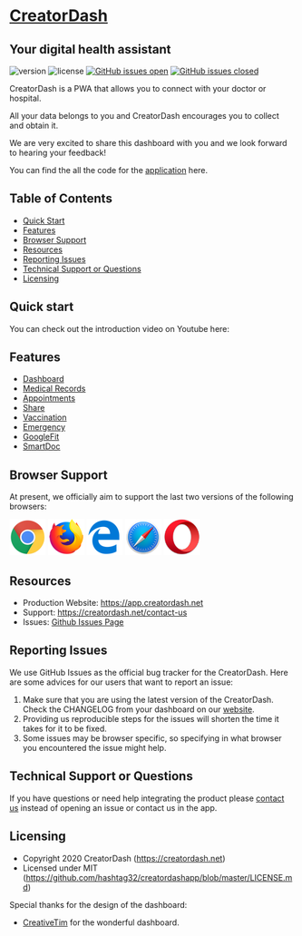 # [CreatorDash](https://app.creatordash.net)

## Your digital health assistant

![version](https://img.shields.io/badge/version-1.9.0-blue.svg) ![license](https://img.shields.io/badge/license-MIT-blue.svg) [![GitHub issues open](https://img.shields.io/github/issues/hashtag32/creatordashapp.svg?maxAge=2592000)]() [![GitHub issues closed](https://img.shields.io/github/issues-closed-raw/hashtag32/creatordashapp.svg?maxAge=2592000)]()

CreatorDash is a PWA that allows you to connect with your doctor or hospital.

All your data belongs to you and CreatorDash encourages you to collect and obtain it.

We are very excited to share this dashboard with you and we look forward to hearing your feedback!

You can find the all the code for the [application](https://app.creatordash.net) here.

## Table of Contents

- [Quick Start](#quick-start)
- [Features](#features)
- [Browser Support](#browser-support)
- [Resources](#resources)
- [Reporting Issues](#reporting-issues)
- [Technical Support or Questions](#technical-support-or-questions)
- [Licensing](#licensing)

## Quick start

You can check out the introduction video on Youtube here:

## Features

- [Dashboard](https://app.creatordash.net/dashboard)
- [Medical Records](https://app.creatordash.net/medRecords)
- [Appointments](https://app.creatordash.net/appointments)
- [Share](https://app.creatordash.net/share)
- [Vaccination](https://app.creatordash.net/vaccination)
- [Emergency](https://app.creatordash.net/emergency)
- [GoogleFit](https://app.creatordash.net/googleFit)
- [SmartDoc](https://app.creatordash.net/smartDoc)

## Browser Support

At present, we officially aim to support the last two versions of the following browsers:

<img src="src/assets/github/chrome.png" width="64" height="64"> <img src="src/assets/github/firefox.png" width="64" height="64"> <img src="src/assets/github/edge.png" width="64" height="64"> <img src="src/assets/github/safari.png" width="64" height="64"> <img src="src/assets/github/opera.png" width="64" height="64">

## Resources

- Production Website: https://app.creatordash.net
- Support: https://creatordash.net/contact-us
- Issues: [Github Issues Page](https://github.com/hashtag32/creatordashapp/issues)

## Reporting Issues

We use GitHub Issues as the official bug tracker for the CreatorDash. Here are some advices for our users that want to report an issue:

1. Make sure that you are using the latest version of the CreatorDash. Check the CHANGELOG from your dashboard on our [website](https://creatordash.net/).
2. Providing us reproducible steps for the issues will shorten the time it takes for it to be fixed.
3. Some issues may be browser specific, so specifying in what browser you encountered the issue might help.

## Technical Support or Questions

If you have questions or need help integrating the product please [contact us](https://creatordash.net/contact) instead of opening an issue or contact us in the app.

## Licensing

- Copyright 2020 CreatorDash (https://creatordash.net)
- Licensed under MIT (https://github.com/hashtag32/creatordashapp/blob/master/LICENSE.md)

Special thanks for the design of the dashboard:

- [CreativeTim](https://www.creative-tim.com/product/material-dashboard-pro-react) for the wonderful dashboard.
